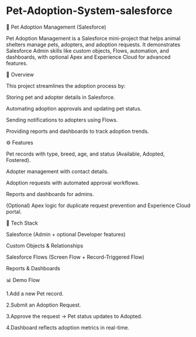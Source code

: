 # Pet-Adoption-System-salesforce

🐾 Pet Adoption Management (Salesforce)

Pet Adoption Management is a Salesforce mini-project that helps animal shelters manage pets, adopters, and adoption requests. It demonstrates Salesforce Admin skills like custom objects, Flows, automation, and dashboards, with optional Apex and Experience Cloud for advanced features.


📖 Overview

This project streamlines the adoption process by:

Storing pet and adopter details in Salesforce.

Automating adoption approvals and updating pet status.

Sending notifications to adopters using Flows.

Providing reports and dashboards to track adoption trends.


⚙️ Features

Pet records with type, breed, age, and status (Available, Adopted, Fostered).

Adopter management with contact details.

Adoption requests with automated approval workflows.

Reports and dashboards for admins.

(Optional) Apex logic for duplicate request prevention and Experience Cloud portal.


🚀 Tech Stack

Salesforce (Admin + optional Developer features)

Custom Objects & Relationships

Salesforce Flows (Screen Flow + Record-Triggered Flow)

Reports & Dashboards


📊 Demo Flow

1.Add a new Pet record.

2.Submit an Adoption Request.

3.Approve the request → Pet status updates to Adopted.

4.Dashboard reflects adoption metrics in real-time.
